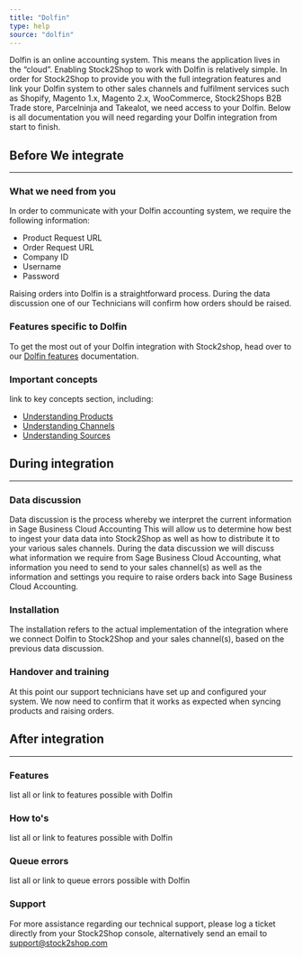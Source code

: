 ```yaml
---
title: "Dolfin"
type: help
source: "dolfin"
---
```


Dolfin is an online accounting system. This means the application lives in the “cloud”. 
Enabling Stock2Shop to work with Dolfin is relatively simple. In order for Stock2Shop to provide you 
with the full integration features and link your Dolfin system to other sales channels and fulfilment 
services such as Shopify, Magento 1.x, Magento 2.x, WooCommerce, Stock2Shops B2B Trade store, Parcelninja and Takealot, 
we need access to your Dolfin.
Below is all documentation you will need regarding your Dolfin integration from start to finish.

## Before We integrate
***

### What we need from you
In order to communicate with your Dolfin accounting system, we require the following information:

- Product Request URL
- Order Request URL
- Company ID
- Username
- Password

Raising orders into Dolfin is a straightforward process. 
During the data discussion one of our Technicians will confirm how orders should be raised.

### Features specific to Dolfin
To get the most out of your Dolfin integration with Stock2shop, head over to our [Dolfin features](/features/dolfin/ "dolfin features") documentation.

### Important concepts 
link to key concepts section, including:
 - [Understanding Products](/help/how-to/products)
 - [Understanding Channels](/help/how-to/channels)
 - [Understanding Sources](/help/how-to/sources)
 

## During integration
***

### Data discussion
Data discussion is the process whereby we interpret the current information in Sage Business Cloud Accounting
This will allow us to determine how best to ingest your data data into Stock2Shop as well as how to distribute it to your various sales channels.
During the data discussion we will discuss what information we require from Sage Business Cloud Accounting,
what information you need to send to your sales channel(s) as well as the information and settings you require to raise
orders back into Sage Business Cloud Accounting.

### Installation
The installation refers to the actual implementation of the integration where we connect Dolfin
to Stock2Shop and your sales channel(s), based on the previous data discussion.

### Handover and training
At this point our support technicians have set up and configured your system.
We now need to confirm that it works as expected when syncing products and raising orders.

## After integration
***

### Features
list all or link to features possible with Dolfin

### How to's
list all or link to features possible with Dolfin

### Queue errors
list all or link to queue errors possible with Dolfin

### Support
For more assistance regarding our technical support, please log a ticket
directly from your Stock2Shop console, alternatively send an email to support@stock2shop.com


